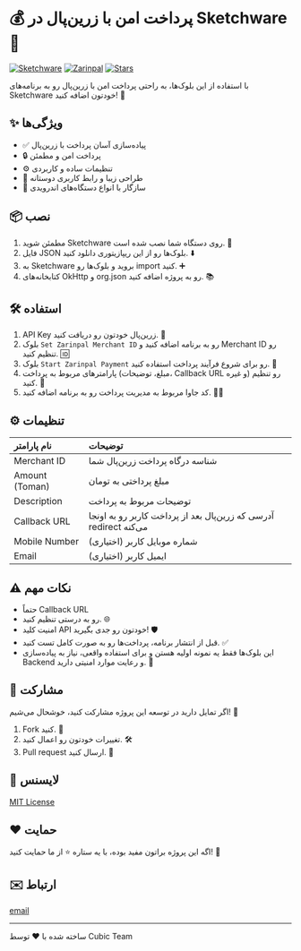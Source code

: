 # 💰 پرداخت امن با زرین‌پال در Sketchware 🚀

[![Sketchware](https://img.shields.io/badge/Sketchware-IDE-brightgreen)](https://sketchware.io/)
[![Zarinpal](https://img.shields.io/badge/Zarinpal-Payment-blue)](https://www.zarinpal.com/)
[![Stars](https://img.shields.io/github/stars/USERNAME/REPO?style=social)](https://github.com/USERNAME/REPO/stargazers)

با استفاده از این بلوک‌ها، به راحتی پرداخت امن با زرین‌پال رو به برنامه‌های Sketchware خودتون اضافه کنید! 💸

## ✨ ویژگی‌ها

*   ✅ پیاده‌سازی آسان پرداخت با زرین‌پال
*   🔒 پرداخت امن و مطمئن
*   ⚙️ تنظیمات ساده و کاربردی
*   🎨 طراحی زیبا و رابط کاربری دوستانه
*   📱 سازگار با انواع دستگاه‌های اندرویدی

## 📦 نصب

1.  مطمئن شوید Sketchware روی دستگاه شما نصب شده است. 📱
2.  فایل JSON بلوک‌ها رو از این ریپازیتوری دانلود کنید. ⬇️
3.  به Sketchware بروید و بلوک‌ها رو import کنید. ➕
4.  کتابخانه‌های OkHttp و org.json رو به پروژه اضافه کنید. 📚

## 🛠️ استفاده

1.  API Key زرین‌پال خودتون رو دریافت کنید. 🔑
2.  بلوک `Set Zarinpal Merchant ID` رو به برنامه اضافه کنید و Merchant ID رو تنظیم کنید. 🆔
3.  بلوک `Start Zarinpal Payment` رو برای شروع فرآیند پرداخت استفاده کنید. 🚀
4.  پارامترهای مربوط به پرداخت (مبلغ، توضیحات، Callback URL و غیره) رو تنظیم کنید. 📝
5.  کد جاوا مربوط به مدیریت پرداخت رو به برنامه اضافه کنید. 👨‍💻

## ⚙️ تنظیمات

| نام پارامتر   | توضیحات                                                              |
| :------------- | :------------------------------------------------------------------- |
| Merchant ID    | شناسه درگاه پرداخت زرین‌پال شما                                   |
| Amount (Toman) | مبلغ پرداختی به تومان                                                |
| Description    | توضیحات مربوط به پرداخت                                                |
| Callback URL   | آدرسی که زرین‌پال بعد از پرداخت کاربر رو به اونجا redirect می‌کنه |
| Mobile Number  | شماره موبایل کاربر (اختیاری)                                        |
| Email          | ایمیل کاربر (اختیاری)                                                |

## ⚠️ نکات مهم

*   حتماً Callback URL
  * رو به درستی تنظیم کنید. 🌐
*   امنیت کلید API خودتون رو جدی بگیرید! 🛡️
*   قبل از انتشار برنامه، پرداخت‌ها رو به صورت کامل تست کنید. ✅
*   این بلوک‌ها فقط یه نمونه اولیه هستن و برای استفاده واقعی، نیاز به پیاده‌سازی Backend و رعایت موارد امنیتی دارید. 🚨

## 🤝 مشارکت

اگر تمایل دارید در توسعه این پروژه مشارکت کنید، خوشحال می‌شیم! 💖

1.  Fork کنید. 🍴
2.  تغییرات خودتون رو اعمال کنید. 🛠️
3.  Pull request ارسال کنید. 🚀

## 📜 لایسنس

[MIT License](LICENSE)

## ❤️ حمایت

اگه این پروژه براتون مفید بوده، با یه ستاره ⭐ از ما حمایت کنید! 🙏

## ✉️ ارتباط

[email](mr.timor.313@gmail.com)

---

ساخته شده با ❤️ توسط Cubic Team 
